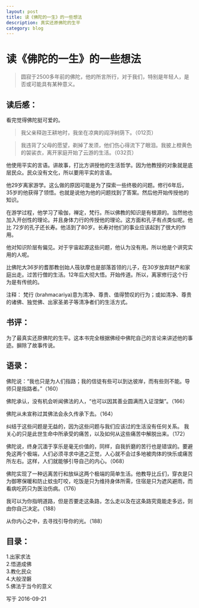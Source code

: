 ```yaml
---
layout: post
title: 读《佛陀的一生》的一些想法
description: 真实还原佛陀的生平
category: blog
---
```



# 读《佛陀的一生》的一些想法

>圆寂于2500多年前的佛陀，他的所言所行，对于我们，特别是年轻人，是否或可能具有某种意义。

## 读后感：
看完觉得佛陀挺可爱的。

> 我父亲释迦王耕地时，我坐在凉爽的阎浮树荫下。（012页）

>我违背了父母的愿望，剃掉了发须，他们伤心得流下了眼泪。我披上橙黄色的袈裟衣，离开家庭开始了云游的生活。（032页）

他使用平实的言语。讲故事，打比方讲授他的生活哲学。因为他教授的对象就是底层民众。民众没有文化，所以要用平实的言语。

他29岁离家游学。这么做的原因可能是为了探索一些终极的问题。修行6年后，35岁的他获得了领悟。也就是说他为他的问题找到了答案。然后他开始传授他的知识。

在游学过程，他学习了瑜伽，禅定，梵行。所以佛教的知识是有根源的。当然他也加入开创性的理论。并且身体力行的传授他的理论。这方面和孔子有点类似呢。他比 72岁的孔子还长寿。他活到了80岁。长寿对他们的事业应该起到了很大的作用。

他对知识阶层有偏见。对于宇宙起源这些问题，他认为没有用。所以他是个讲究实用的人呢。

比佛陀大36岁的耆那教创始人筏驮摩也是部落首领的儿子，在30岁放弃财产和家庭出走。过苦行僧的生活。12年后大彻大悟。开始传道。所以，离家修行这个行为是有传统的。

注释：
梵行 (brahmacariya)意为清净、尊贵、值得赞叹的行为；或如清净、尊贵的诸佛、独觉佛、出家圣弟子等清净者们的生活方式。


## 书评：
为了最真实还原佛陀的生平。这本书完全根据佛经中佛陀自己的言论来讲述他的事迹。摒除了故事传说。



## 语录：

佛陀说：“我也只是为人们指路；我的信徒有些可以到达彼岸，而有些则不能。导师只是指路者。”（160）

佛陀承认，没有机会听闻佛法的人，“也可以因其善业圆满而入证涅槃”。（166）

佛陀从未宣称过其佛法会永久传承下去。（164）

纠结于这些问题是无益的，因为这些问题与我们应该过的生活没有任何关系。
我关心的只是此世生命中所承受的痛苦，以及如何从这些痛苦中解脱出来。（172）

佛陀说，终身沉湎于享乐是毫无价值的，同样，自我折磨的苦行也是错误的。要避免这两个极端，人们必须寻求中道之正觉，人心就不会过多地被肉体的快乐或痛苦所左右。这样，人们就能够引导自己的内心。（068）

佛陀实现了一种远离苦行和放纵这两个极端的简单生活。他教导比丘们，穿衣是只为御寒保暖和防止蚊虫叮咬，吃饭是只为维持身体所需，住宿是只为遮风避雨，而看病吃药只为医治伤病。（176）

我可以为你指明道路，但是否要走这条路，怎么走以及在这条路究竟能走多远，则由你自己决定。（188）

从你内心之中，去寻找引导你的光。（188）





## 目录：
1.出家求法  
2.悟道成佛  
3.教化民众  
4.大般涅磐  
5.佛法于当今的意义  

写于 2016-09-21


